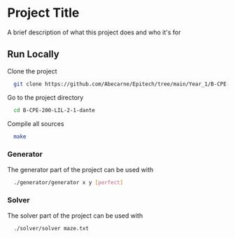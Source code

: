 # Project Title

A brief description of what this project does and who it's for

## Run Locally

Clone the project

```bash
  git clone https://github.com/Abecarne/Epitech/tree/main/Year_1/B-CPE-200-LIL-2-1-dante
```

Go to the project directory

```bash
  cd B-CPE-200-LIL-2-1-dante
```

Compile all sources

```bash
  make
```

### Generator
The generator part of the project can be used with
```bash
  ./generator/generator x y [perfect]
```

### Solver
The solver part of the project can be used with
```bash
  ./solver/solver maze.txt
```

